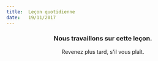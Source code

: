 ```yaml
---
title:  Leçon quotidienne
date:   19/11/2017
---
```


### <center>Nous travaillons sur cette leçon.</center>
<center>Revenez plus tard, s'il vous plaît.</center>